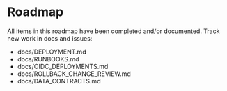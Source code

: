 # Roadmap

All items in this roadmap have been completed and/or documented. Track new work in docs and issues:
- docs/DEPLOYMENT.md
- docs/RUNBOOKS.md
- docs/OIDC_DEPLOYMENTS.md
- docs/ROLLBACK_CHANGE_REVIEW.md
- docs/DATA_CONTRACTS.md
